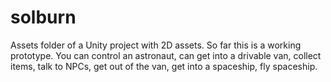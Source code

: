 # solburn
Assets folder of a Unity project with 2D assets. 
So far this is a working prototype. You can control an astronaut, can get into a drivable van, collect items, talk to NPCs, get out of the van, get into a spaceship, fly spaceship.
